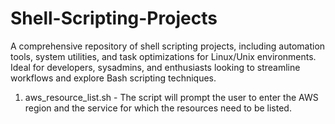 # Shell-Scripting-Projects
A comprehensive repository of shell scripting projects, including automation tools, system utilities, and task optimizations for Linux/Unix environments. Ideal for developers, sysadmins, and enthusiasts looking to streamline workflows and explore Bash scripting techniques.

1. aws_resource_list.sh - The script will prompt the user to enter the AWS region and the service for which the resources need to be listed.

